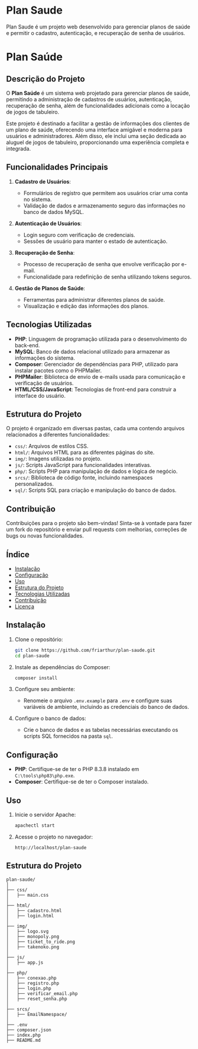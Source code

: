 # Plan Saude

Plan Saude é um projeto web desenvolvido para gerenciar planos de saúde e permitir o cadastro, autenticação, e recuperação de senha de usuários.
# Plan Saúde

## Descrição do Projeto

O **Plan Saúde** é um sistema web projetado para gerenciar planos de saúde, permitindo a administração de cadastros de usuários, autenticação, recuperação de senha, além de funcionalidades adicionais como a locação de jogos de tabuleiro.

Este projeto é destinado a facilitar a gestão de informações dos clientes de um plano de saúde, oferecendo uma interface amigável e moderna para usuários e administradores. Além disso, ele inclui uma seção dedicada ao aluguel de jogos de tabuleiro, proporcionando uma experiência completa e integrada.

## Funcionalidades Principais

1. **Cadastro de Usuários**: 
   - Formulários de registro que permitem aos usuários criar uma conta no sistema.
   - Validação de dados e armazenamento seguro das informações no banco de dados MySQL.

2. **Autenticação de Usuários**:
   - Login seguro com verificação de credenciais.
   - Sessões de usuário para manter o estado de autenticação.

3. **Recuperação de Senha**:
   - Processo de recuperação de senha que envolve verificação por e-mail.
   - Funcionalidade para redefinição de senha utilizando tokens seguros.

4. **Gestão de Planos de Saúde**:
   - Ferramentas para administrar diferentes planos de saúde.
   - Visualização e edição das informações dos planos.



## Tecnologias Utilizadas

- **PHP**: Linguagem de programação utilizada para o desenvolvimento do back-end.
- **MySQL**: Banco de dados relacional utilizado para armazenar as informações do sistema.
- **Composer**: Gerenciador de dependências para PHP, utilizado para instalar pacotes como o PHPMailer.
- **PHPMailer**: Biblioteca de envio de e-mails usada para comunicação e verificação de usuários.
- **HTML/CSS/JavaScript**: Tecnologias de front-end para construir a interface do usuário.

## Estrutura do Projeto

O projeto é organizado em diversas pastas, cada uma contendo arquivos relacionados a diferentes funcionalidades:

- `css/`: Arquivos de estilos CSS.
- `html/`: Arquivos HTML para as diferentes páginas do site.
- `img/`: Imagens utilizadas no projeto.
- `js/`: Scripts JavaScript para funcionalidades interativas.
- `php/`: Scripts PHP para manipulação de dados e lógica de negócio.
- `srcs/`: Biblioteca de código fonte, incluindo namespaces personalizados.
- `sql/`: Scripts SQL para criação e manipulação do banco de dados.

## Contribuição

Contribuições para o projeto são bem-vindas! Sinta-se à vontade para fazer um fork do repositório e enviar pull requests com melhorias, correções de bugs ou novas funcionalidades.


## Índice

- [Instalação](#instalação)
- [Configuração](#configuração)
- [Uso](#uso)
- [Estrutura do Projeto](#estrutura-do-projeto)
- [Tecnologias Utilizadas](#tecnologias-utilizadas)
- [Contribuição](#contribuição)
- [Licença](#licença)

## Instalação

1. Clone o repositório:
    ```sh
    git clone https://github.com/friarthur/plan-saude.git
    cd plan-saude
    ```

2. Instale as dependências do Composer:
    ```sh
    composer install
    ```

3. Configure seu ambiente:
    - Renomeie o arquivo `.env.example` para `.env` e configure suas variáveis de ambiente, incluindo as credenciais do banco de dados.

4. Configure o banco de dados:
    - Crie o banco de dados e as tabelas necessárias executando os scripts SQL fornecidos na pasta `sql`.

## Configuração

- **PHP**: Certifique-se de ter o PHP 8.3.8 instalado em `C:\tools\php83\php.exe`.
- **Composer**: Certifique-se de ter o Composer instalado.

## Uso

1. Inicie o servidor Apache:
    ```sh
    apachectl start
    ```

2. Acesse o projeto no navegador:
    ```
    http://localhost/plan-saude
    ```

## Estrutura do Projeto

```plaintext
plan-saude/
│
├── css/
│   ├── main.css
│
├── html/
│   ├── cadastro.html
│   ├── login.html
│
├── img/
│   ├── logo.svg
│   ├── monopoly.png
│   ├── ticket_to_ride.png
│   ├── takenoko.png
│
├── js/
│   ├── app.js
│
├── php/
│   ├── conexao.php
│   ├── registro.php
│   ├── login.php
│   ├── verificar_email.php
│   ├── reset_senha.php
│
├── srcs/
│   ├── EmailNamespace/
│
├── .env
├── composer.json
├── index.php
├── README.md

